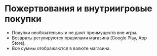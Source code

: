 # Пожертвования и внутриигровые покупки

- Покупки необязательны и не дают преимуществ вне игры.
- Возвраты регулируются правилами магазина (Google Play, App Store).
- Все суммы отображаются в валюте магазина.

